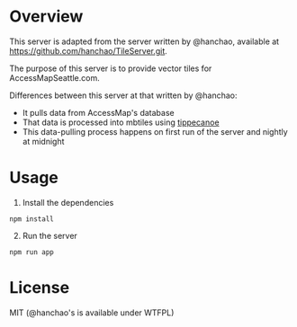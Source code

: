 # Overview

This server is adapted from the server written by @hanchao, available at
https://github.com/hanchao/TileServer.git.

The purpose of this server is to provide vector tiles for AccessMapSeattle.com.

Differences between this server at that written by @hanchao:

- It pulls data from AccessMap's database
- That data is processed into mbtiles using
  [tippecanoe](https://github.com/mapbox/tippecanoe)
- This data-pulling process happens on first run of the server and nightly at
  midnight

# Usage

1. Install the dependencies

`npm install`

2. Run the server

`npm run app`

# License

MIT (@hanchao's is available under WTFPL)
